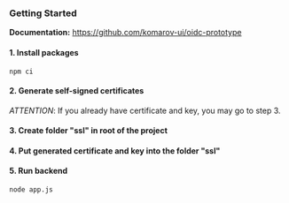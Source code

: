 ### Getting Started

**Documentation:** https://github.com/komarov-ui/oidc-prototype

#### 1. Install packages

```
npm ci
```

#### 2. Generate self-signed certificates

*ATTENTION*: If you already have certificate and key, you may go to step 3.

#### 3. Create folder "ssl" in root of the project

#### 4. Put generated certificate and key into the folder "ssl"

#### 5. Run backend

```
node app.js
```